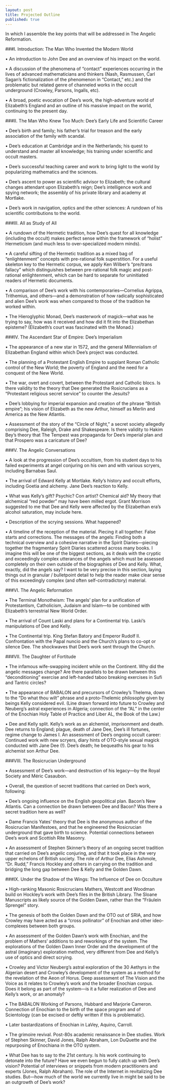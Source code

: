 ```yaml
---
layout: post
title: Projected Outline
published: true
---
```


In which I assemble the key points that will be addressed in The Angelic Reformation.

###I. Introduction: The Man Who Invented the Modern World

• An introduction to John Dee and an overview of his impact on the world. 

• A discussion of the phenomena of “contact” experiences occurring in the lives of advanced mathematicians and thinkers (Nash, Rasmussen, Carl Sagan’s fictionalization of the phenomenon in “Contact,” etc.) and the problematic but related genre of channeled works in the occult underground (Crowley, Parsons, Ingalls, etc). 

• A broad, poetic evocation of Dee’s work, the high-adventure world of Elizabeth’s England and an outline of his massive impact on the world, continuing to the present day.

###II. The Man Who Knew Too Much: Dee’s Early Life and Scientific Career

• Dee’s birth and family; his father’s trial for treason and the early association of the family with scandal.

• Dee’s education at Cambridge and in the Netherlands; his quest to understand and master all knowledge; his training under scientific and occult masters.

• Dee’s successful teaching career and work to bring light to the world by popularizing mathematics and the sciences.

• Dee’s ascent to power as scientific advisor to Elizabeth; the cultural changes attendant upon Elizabeth’s reign; Dee’s intelligence work and spying network; the assembly of his private library and academy at Mortlake.

• Dee’s work in navigation, optics and the other sciences: A rundown of his scientific contributions to the world.

###III. All as Study of All
	
• A rundown of the Hermetic tradition, how Dee’s quest for all knowledge (including the occult) makes perfect sense within the framework of “holist” Hermeticism (and much less to over-specialized modern minds).

• A careful sifting of the Hermetic tradition as a mixed bag of “enlightenment” concepts with pre-rational folk superstition. For a useful skeleton key to the Hermetic corpus, we apply Ken Wilber’s “pre/trans fallacy” which distinguishes between pre-rational folk magic and post-rational enlightenment, which can be hard to separate for uninitiated readers of Hermetic documents.

• A comparison of Dee’s work with his contemporaries—Cornelius Agrippa, Trithemius, and others—and a demonstration of how radically sophisticated and alien Dee’s work was when compared to those of the tradition he worked within.

• The Hieroglyphic Monad, Dee’s masterwork of magick—what was he trying to say, how was it received and how did it fit into the Elizabethan episteme? (Elizabeth’s court was fascinated with the Monad.)

###IV. The Ascendant Star of Empire: Dee’s Imperialism

• The appearance of a new star in 1572, and the general Millennialism of Elizabethan England within which Dee’s project was conducted.

• The planning of a Protestant English Empire to supplant Roman Catholic control of the New World; the poverty of England and the need for a conquest of the New World.

• The war, overt and covert, between the Protestant and Catholic blocs. Is there validity to the theory that Dee generated the Rosicrucians as a “Protestant religious secret service” to counter the Jesuits?

• Dee’s lobbying for imperial expansion and creation of the phrase “British empire”; his vision of Elizabeth as the new Arthur, himself as Merlin and America as the New Atlantis.

• Assessment of the story of the “Circle of Night,” a secret society allegedly comprising Dee, Raleigh, Drake and Shakespeare. Is there validity to Hakim Bey’s theory that The Tempest was propaganda for Dee’s imperial plan and that Prospero was a caricature of Dee?

###V. The Angelic Conversations

• A look at the progression of Dee’s occultism, from his student days to his failed experiments at angel conjuring on his own and with various scryers, including Barnabas Saul.

• The arrival of Edward Kelly at Mortlake. Kelly’s history and occult efforts, including Goetia and alchemy. Jane Dee’s reaction to Kelly.

• What was Kelly’s gift? Psychic? Con artist? Chemical aid? My theory that alchemical “red powder” may have been milled ergot. Grant Morrison suggested to me that Dee and Kelly were affected by the Elizabethan era’s alcohol saturation, may include here.

• Description of the scrying sessions. What happened?

• A timeline of the reception of the material. Piecing it all together. False starts and corrections. The messages of the angels: Finding both a technical overview and a cohesive narrative in the Spirit Diaries—piecing together the fragmentary Spirit Diaries scattered across many books. I imagine this will be one of the biggest sections, as it deals with the cryptic and exceedingly complex utterances of the angels which must be assessed completely on their own outside of the biographies of Dee and Kelly. What, exactly, did the angels say? I want to be very precise in this section, laying things out in granular / bulletpoint detail to help the reader make clear sense of this exceedingly complex (and often self-contradictory) material.

###VI. The Angelic Reformation

• The Terminal Monotheism: The angels’ plan for a unification of Protestantism, Catholicism, Judaism and Islam—to be combined with Elizabeth’s terrestrial New World Order.

• The arrival of Count Laski and plans for a Continental trip. Laski’s manipulations of Dee and Kelly.

• The Continental trip. King Stefan Batory and Emperor Rudolf II. Confrontation with the Papal nuncio and the Church’s plans to co-opt or silence Dee. The shockwaves that Dee’s work sent through the Church.

###VII. The Daughter of Fortitude

• The infamous wife-swapping incident while on the Continent. Why did the angelic messages change? Are there parallels to be drawn between this “deconditioning” exercise and left-handed taboo breaking exercises in Sufi and Tantric circles? 

• The appearance of BABALON and precursors of Crowley’s Thelema, down to the “Do what thou wilt” phrase and a proto-Thelemic philosophy given by beings Kelly considered evil. (Line drawn forward into future to Crowley and Neuberg’s astral experiences in Algeria; connection of the “AL” in the center of the Enochian Holy Table of Practice and Liber AL, the Book of the Law.)

• Dee and Kelly split. Kelly’s work as an alchemist, imprisonment and death. Dee returns to England; plague, death of Jane Dee, Dee’s ill fortunes, regime change to James I. An assessment of Dee’s ongoing occult career: Continued work with new scryers, diary hints of OTO-style sexual magick conducted with Jane Dee (!). Dee’s death; he bequeaths his gear to his alchemist son Arthur Dee.

###VIII. The Rosicrucian Underground

• Assessment of Dee’s work—and destruction of his legacy—by the Royal Society and Méric Casaubon. 

• Overall, the question of secret traditions that carried on Dee’s work, following:

• Dee’s ongoing influence on the English geopolitical plan. Bacon’s New Atlantis. Can a connection be drawn between Dee and Bacon? Was there a secret tradition here as well?

• Dame Francis Yates’ theory that Dee is the anonymous author of the Rosicrucian Manifestoes, and that he engineered the Rosicrucian underground that gave birth to science. Potential connections between Dee’s work and Scottish Rite Masonry.

• An assessment of Stephen Skinner’s theory of an ongoing secret tradition that carried on Dee’s angelic conjuring, and that it took place in the very upper echelons of British society. The role of Arthur Dee, Elias Ashmole, “Dr. Rudd,” Francis Hockley and others in carrying on the tradition and bridging the long gap between Dee & Kelly and the Golden Dawn.

###IX. Under the Shadow of the Wings: The Influence of Dee on Occulture

• High-ranking Masonic Rosicrucians Mathers, Westcott and Woodman build on Hockley’s work with Dee’s files in the British Library. The Sloane Manuscripts as likely source of the Golden Dawn, rather than the “Fräulein Sprengel” story. 

• The genesis of both the Golden Dawn and the OTO out of SRIA, and how Crowley may have acted as a “cross pollinator” of Enochian and other ideo-complexes between both groups.

• An assessment of the Golden Dawn’s work with Enochian, and the problem of Mathers’ additions to and reworkings of the system. The explorations of the Golden Dawn Inner Order and the development of the astral (imaginary) exploration method, very different from Dee and Kelly’s use of optics and direct scrying.

• Crowley and Victor Neuberg’s astral exploration of the 30 Aethyrs in the Algerian desert and Crowley’s development of the system as a method for the revelation of the Aeon of Horus. Deep assessment of The Vision and the Voice as it relates to Crowley’s work and the broader Enochian corpus. Does it belong as part of the system—is it a fuller realization of Dee and Kelly’s work, or an anomaly? 

• The BABALON Working of Parsons, Hubbard and Marjorie Cameron. Connection of Enochian to the birth of the space program and of Scientology (can be excised or deftly written if this is problematic).

• Later bastardizations of Enochian in LaVey, Aquino, Carroll.

• The grimoire revival. Post-80s academic renaissance in Dee studies. Work of Stephen Skinner, David Jones, Ralph Abraham, Lon DuQuette and the repurposing of Enochiana in the OTO system.

• What Dee has to say to the 21st century. Is his work continuing to detonate into the future? Have we even begun to fully catch up with Dee’s vision? Potential of interviews or snippets from modern practitioners and experts (Jones, Ralph Abraham). The role of the Internet in revitalizing Dee studies. But—how much of the world we currently live in might be said to be an outgrowth of Dee’s work?
